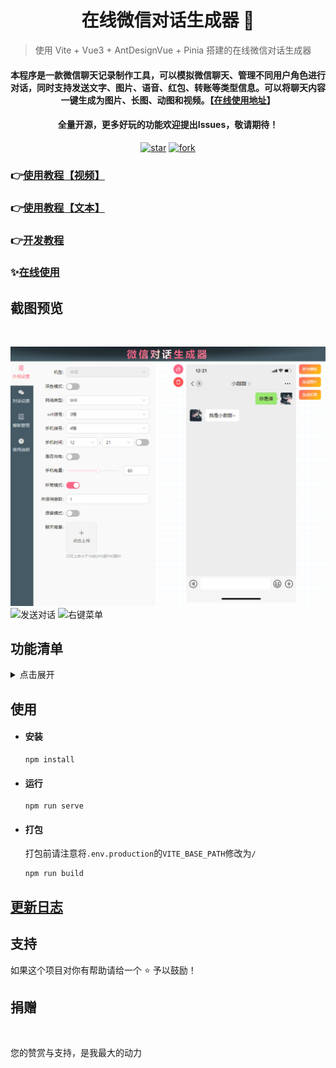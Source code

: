 <h1 align="center">在线微信对话生成器 👋</h1>

> 使用 Vite + Vue3 + AntDesignVue + Pinia 搭建的在线微信对话生成器

<div align="center">
  <h4>本程序是一款微信聊天记录制作工具，可以模拟微信聊天、管理不同用户角色进行对话，同时支持发送文字、图片、语音、红包、转账等类型信息。可以将聊天内容一键生成为图片、长图、动图和视频。【<a href='https://ele-cat.gitee.io/vue3-wechat-tool/' target="_blank">在线使用地址</a>】</h4>
  <h4>全量开源，更多好玩的功能欢迎提出Issues，敬请期待！</h4>
</div>

<div align="center">
  <a href='https://gitee.com/ele-cat/vue3-wechat-tool/stargazers' target="_blank"><img src='https://gitee.com/ele-cat/vue3-wechat-tool/badge/star.svg?theme=dark' alt='star'></img></a>
  <a href='https://gitee.com/ele-cat/vue3-wechat-tool/members' target="_blank"><img src='https://gitee.com/ele-cat/vue3-wechat-tool/badge/fork.svg?theme=dark' alt='fork'></img></a>
</div>

### 👉<a href='https://www.bilibili.com/video/BV1Q84y1S7iA/?share_source=copy_web&vd_source=a365c12124cceb4ffcbdc878f6f2ef60' target="_blank">使用教程【视频】</a>

### 👉<a href='https://ele-cat.gitee.io/tools/Vue3WechatTool.html#使用教程' target="_blank">使用教程【文本】</a>

### 👉<a href='https://ele-cat.gitee.io/tools/Vue3WechatTool.html#开发教程' target="_blank">开发教程</a>

### ✨<a href='https://ele-cat.gitee.io/vue3-wechat-tool/' target="_blank">在线使用</a>

## 截图预览

<img src='https://tucdn.wpon.cn/2024/06/03/eb8bee78809f7.jpg' alt='' height='288px' />
<img src='https://tucdn.wpon.cn/2024/06/03/30aa4a1fd5194.jpg' alt='' height='288px' />

![外观设置效果预览](./snapshot/1695047989076.gif)
![发送对话](./snapshot/1695050793373.gif)
![右键菜单](./snapshot/1695052489383.gif)


## 功能清单

<details>
<summary>点击展开</summary>

- 界面结构
- 外观设置
  - 基础外观设置
  - 上传图片裁剪
  - 深色模式
  - 机型切换
- 对话设置
  - 用户管理
  - 消息发送
    - 发送文本、表情
    - 发送图片
    - 发送转账
    - 发送红包
    - 发送语音条
    - 语音条转文字
    - 时间
    - 发送视频、音频聊天
    - 发送名片
    - 拍一拍
    - 撤回消息
    - 消息被拒收
    - 手机聊天输入框同步展示文本
  - 对话内容操作【右键菜单】
    - 对话上移、下移
    - 对话移除
    - 对话领取红包、转账
    - 对话修改
    - 对话播放延时【生成动图、视频时，自定义距上条对话内容播放的延时时间】
  - 小工具
    - 重置外观
    - 清空对话
  - 生成操作
    - 存为模板
    - 生成图片
    - 生成长图
    - 生成动图、视频配置
    - 生成动图
    - 生成视频【实际为生成图片序列自行剪辑】
    - 聊天内容导入导出
  - **群聊**
- 模板管理
  - 对话内容保存为模板
  - 应用模板
  - 预览模板
  - 删除模板
- 使用说明
</details>

## 使用

- #### 安装

  ```
  npm install
  ```

- #### 运行

  ```
  npm run serve
  ```

- #### 打包

  打包前请注意将`.env.production`的`VITE_BASE_PATH`修改为`/`

  ```
  npm run build
  ```

## [更新日志](./ChangeLog.md)

## 支持

如果这个项目对你有帮助请给一个 ⭐️ 予以鼓励！

## 捐赠

<img src='https://tucdn.wpon.cn/2024/06/03/4a0dd61877713.jpg' alt='' height='288px' />
<img src='https://tucdn.wpon.cn/2024/06/03/fb3bfa1fa3075.jpg' alt='' height='288px' />



您的赞赏与支持，是我最大的动力